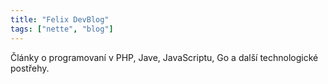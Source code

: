 ```yaml
---
title: "Felix DevBlog"
tags: ["nette", "blog"]
---
```


Články o programovaní v PHP, Jave, JavaScriptu, Go a další technologické postřehy.

<!--more-->

